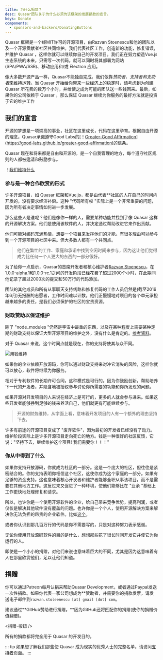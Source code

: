 ```yaml
---
title: 为什么捐款？
desc: Quasar团队关于为什么必须为该框架的发展捐款的宣言。
keys: Donate
components:
  - sponsors-and-backers/DonatingButtons
---
```


 Quasar 框架是一个经MIT许可的开源项目，由Razvan Stoenescu和他的团队以及一个开源贡献者社区共同维护。我们代表社区工作，创造新的功能，修复错误，并维护 Quasar ，这样你就可以继续你自己的开发项目。我们正在努力塑造Vue.js生态系统的未来，只需写一次代码，就可以同时将其部署为网站(SPA/PWA/SSR)、移动应用和/或 Electron 应用。

像大多数开源产品一样，Quasar不能独自完成。我们依靠*赞助者、支持者和支助者*来维持运转。当 Quasar 开始给你带来一些经济上的稳定时，请考虑到为创建 Quasar 所花费的数万个小时，并给使之成为可能的团队送一些钱回来。最后，如果你的公司依赖于 Quasar ，那么保证 Quasar 继续为你服务的最好方法就是投资于它的维护工作

## 我们的宣言

开源的梦想是一项崇高的事业，社区在这里成长，代码在这里孕育。根据自由开源的理念，Quasar承诺遵守Good Labs的[！[Greater-Good Affirmation](https://good-labs.github.io/greater-good-affirmation/assets/images/badge.svg)](https://good-labs.github.io/greater-good-affirmation)的信条。

 Quasar 现在和将来都是自由和开源的，是一个自我管理的地方，每个遵守社区规则的人都被邀请和鼓励参与。

！[我们维持什么](https://cdn.quasar.dev/img/what-do-we-sustain.png)

### 参与是一种合作欣赏的形式

许多开源项目，如 Quasar 框架和Vue.js，都是由代表**社区的人在自己的时间内开发的，没有要求经济补偿。这种 "代码所有权 "实际上是一个非常重要的问题，因为所有者决定事情如何进一步发展。

那么这些人是谁呢？他们是像你一样的人，需要某种功能并找到了像 Quasar 这样的开源解决方案。他们是使用该软件的人，并决定通过帮助改进它来作出贡献。

他们可能对编码充满热情，想要一个项目来发挥他们的才能。有很多理由可以参与到一个开源项目的社区中来。但大多数人都有一个共同点。

> 他们在繁忙的工作、家庭和承诺中找到空闲时间来参与，因为这让他们觉得成为比任何一个人更大的东西的一部分很好。

为了给你一点启示，Quasar的首席开发者和核心维护者[Razvan Stoenescu](https://github.com/rstoenescu)，在1.0.0-alpha.1和1.0.0-rc.1之间的开发阶段已经花费了超过2000个小时，在此期间他记录了超过2000次的提交和50万行的代码添加。

团队的其他成员和所有从事聊天支持线路和修复代码的工作人员仍然是(截至2019年6月)无报酬的志愿者，工作时间难以计数。他们正慢慢地对项目的各个单元承担越来越多的责任，是我们必须保护的社区的宝贵资源。


### 财政赞助以保证维护
除了 "node_modules "仍然是宇宙中最重的东西，以及在某种程度上需要某种定期的财政支持以保证大型开源项目的维护之外，没有什么是肯定的。[参考资料](https://github.com/sfosc/sfosc/issues/65#issuecomment-491770533)。

对于 Quasar 来说，这个时间点就是现在，你的支持将使其与众不同。

![用钱维持](https://cdn.quasar.dev/img/sustain-people-code.png)

如果你的企业依赖开放源码，你可以通过财政支持来对冲它消失的风险，这样你就可以放心，软件将继续为你服务。

相对于专利软件的长期许可合同，这种模式是可行的，因为你鼓励创新，帮助培养下一代的开发者，并隐含地被授权参与讨论你所需要的功能和你所发现的问题。

如果开源对开发项目的人来说在经济上是可行的，更多的人就会参与进来。如果这些开发者能够挣到足够的钱来养活自己，他们就更有可能继续参与。

> 开源的财务维持，从字面上看，意味着开发项目的人有一个额外的理由坚持下去。

许多有前途的开源项目变成了 "废弃软件"，因为最初的开发者已经没有了动力。维护阶段实际上是许多开源项目走向死亡的地方。钱是一种很好的社区反馈，它说："坚持下去，继续维护这个项目! 我们需要你！！！"


### 你从中得到了什么
如果你支持开放源码，你就成为社区的一部分。这是一个庞大的社区，但往往是紧密结合的。你的支持表明你相信这个社区，这使你成为这个家庭的一部分。如果有足够的资金支持，这也意味着核心开发者和维护者能够全职从事该项目，而不是需要在其他地方工作。这反过来又促进了一种环境，使他们能够比在 "业余 "基础上工作更快地处理修复和请求。

所以，也许你是一个使用开源软件的企业，给自己带来竞争优势，提高利润，或者仅仅是解决其他软件没有覆盖的问题。也许你是一个个人，使用开源解决方案来解决你无法负担的昂贵的企业软件。比如[这个](https://quasarframework.github.io/quasar-ui-qcalendar/docs)。

或者你认识到那几百万行的代码是你不需要写的，只是对这种努力表示感谢。

无论你使用开放源码软件的目的是什么，想想那些花了很长时间开发它并使它为你运行的人。

即使是一个小小的捐赠，对他们来说也意味着巨大的不同，尤其是因为这意味着有人在那里欣赏他们，足以让他们知道。

## 捐赠
你可以通过Patreon每月认捐来帮助Quasar Development，或者通过Paypal发送一次性捐款。如果你代表一家公司想成为**赞助者，并需要你的捐款发票，请发送电子邮件到`razvan.stoleenescu [at] gmail [dot] com`。

建议通过**GitHub赞助进行捐赠，**因为GitHub还将匹配你的捐赠(使你的捐赠价值翻倍)。

<捐赠-按钮 />

所有的捐款都将完全用于 Quasar 的开发目的。

::: tip
如果想了解我们那些使 Quasar 成为现实的优秀人士的完整名单，请访问[支持者](https://github.com/quasarframework/quasar/blob/dev/backers.md)页面。
:::
